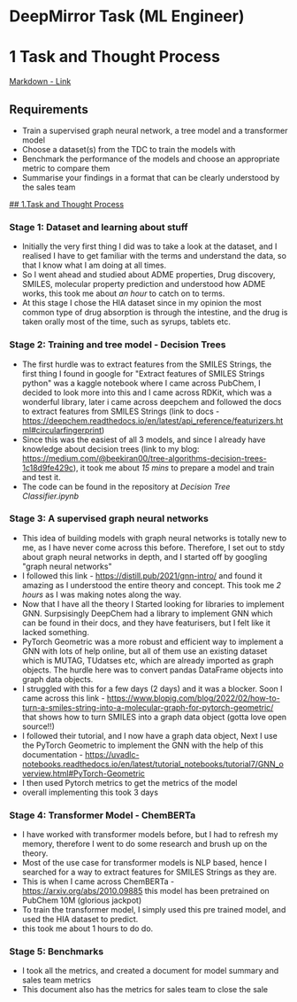 # DeepMirror Task (ML Engineer)

# 1 Task and Thought Process

[Markdown - Link](#Link)

## Requirements
* Train a supervised graph neural network, a tree model and a transformer model
* Choose a dataset(s) from the TDC to train the models with
* Benchmark the performance of the models and choose an appropriate metric to compare them
* Summarise your findings in a format that can be clearly understood by the sales team

[## 1.Task and Thought Process](#1-task-and-thought-process)

### Stage 1: Dataset and learning about stuff
* Initially the very first thing I did was to take a look at the dataset, and I realised I have to get familiar with the terms and understand the data, so that I know what I am doing at all times.  
* So I went ahead and studied about ADME properties, Drug discovery, SMILES, molecular property prediction and understood how ADME works, this took me about *an hour* to catch on to terms.  
* At this stage I chose the HIA dataset since in my opinion the most common type of drug absorption is through the intestine, and the drug is taken orally most of the time, such as syrups, tablets etc.

### Stage 2: Training and tree model - Decision Trees
* The first hurdle was to extract features from the SMILES Strings, the first thing I found in google for "Extract features of SMILES Strings python" was a kaggle notebook where I came across PubChem, I decided to look more into this and I came across RDKit, which was a wonderful library, later i came across deepchem and followed the docs to extract features from SMILES Strings (link to docs - https://deepchem.readthedocs.io/en/latest/api_reference/featurizers.html#circularfingerprint)
* Since this was the easiest of all 3 models, and since I already have knowledge about decision trees (link to my blog: https://medium.com/@beekiran00/tree-algorithms-decision-trees-1c18d9fe429c), it took me about *15 mins* to prepare a model and train and test it.
* The code can be found in the repository at *Decision Tree Classifier.ipynb*

### Stage 3: A supervised graph neural networks
* This idea of building models with graph neural networks is totally new to me, as I have never come across this before. Therefore, I set out to stdy about graph neural networks in depth, and I started off by googling "graph neural networks"
* I followed this link - https://distill.pub/2021/gnn-intro/ and found it amazing as I understood the entire theory and concept. This took me *2 hours* as I was making notes along the way.
* Now that I have all the theory I Started looking for libraries to implement GNN. Surpsisingly DeepChem had a library to implement GNN which can be found in their docs, and they have featurisers, but I felt like it lacked something.
* PyTorch Geometric was a more robust and efficient way to implement a GNN with lots of help online, but all of them use an existing dataset which is MUTAG, TUdatses etc, which are already imported as graph objects. The hurdle here was to convert pandas DataFrame objects into graph data objects.
* I struggled with this for a few days (2 days) and it was a blocker. Soon I came across this link - https://www.blopig.com/blog/2022/02/how-to-turn-a-smiles-string-into-a-molecular-graph-for-pytorch-geometric/ that shows how to turn SMILES into a graph data object (gotta love open source!!)
* I followed their tutorial, and I now have a graph data object, Next I use the PyTorch Geometric to implement the GNN with the help of this documentation - https://uvadlc-notebooks.readthedocs.io/en/latest/tutorial_notebooks/tutorial7/GNN_overview.html#PyTorch-Geometric
* I then used Pytorch metrics to get the metrics of the model
* overall implementing this took 3 days

### Stage 4: Transformer Model - ChemBERTa
* I have worked with transformer models before, but I had to refresh my memory, therefore I went to do some research and brush up on the theory.
* Most of the use case for transformer models is NLP based, hence I searched for a way to extract features for SMILES Strings as they are.
* This is when I came across ChemBERTa - https://arxiv.org/abs/2010.09885 this model has been pretrained on PubChem 10M (glorious jackpot)
* To train the transformer model, I simply used this pre trained model, and used the HIA dataset to predict.
* this took me about 1 hours to do do.

### Stage 5: Benchmarks
* I took all the metrics, and created a document for model summary and sales team metrics
* This document also has the metrics for sales team to close the sale




